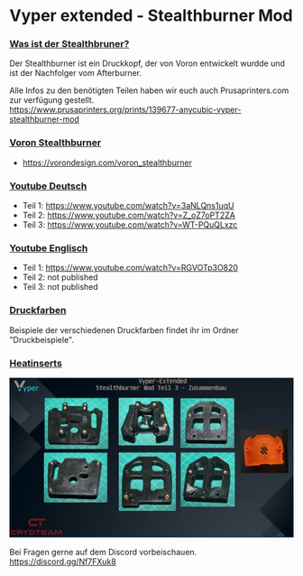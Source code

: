 # Vyper extended - Stealthburner Mod

### <u>Was ist der Stealthbruner?</u> 
  
Der Stealthburner ist ein Druckkopf, der von Voron entwickelt wurdde und ist der Nachfolger vom Afterburner.  
  
Alle Infos zu den benötigten Teilen haben wir euch auch Prusaprinters.com zur verfügung gestellt.  
https://www.prusaprinters.org/prints/139677-anycubic-vyper-stealthburner-mod  
  
  
### <u>Voron Stealthburner</u>  
- https://vorondesign.com/voron_stealthburner

### <u>Youtube Deutsch</u>
- Teil 1: https://www.youtube.com/watch?v=3aNLQns1uqU
- Teil 2: https://www.youtube.com/watch?v=Z_oZ7oPT2ZA
- Teil 3: https://www.youtube.com/watch?v=WT-PQuQLxzc

### <u>Youtube Englisch</u>
- Teil 1: https://www.youtube.com/watch?v=RGVOTp3O820
- Teil 2: not published
- Teil 3: not published

### <u>Druckfarben</u>  
  
Beispiele der verschiedenen Druckfarben findet ihr im Ordner "Druckbeispiele".  

### <u>Heatinserts</u>

<p align="left">
  <img src="./bilder/heatinserts.png" width="950" title="Heatinserts">
</p>
  

Bei Fragen gerne auf dem Discord vorbeischauen.  
https://discord.gg/Nf7FXuk8
